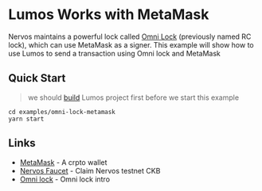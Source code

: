 # Lumos Works with MetaMask

Nervos maintains a powerful lock
called [Omni Lock](https://github.com/XuJiandong/docs-bank/blob/master/omni_lock.md) (previously named RC lock), which
can use MetaMask as a signer. This example will show how to use Lumos to send a transaction using Omni lock and MetaMask

## Quick Start

> we should [build](..) Lumos project first before we start this example

```
cd examples/omni-lock-metamask
yarn start
```

## Links

- [MetaMask](https://metamask.io/) - A crpto wallet
- [Nervos Faucet](https://faucet.nervos.org/) - Claim Nervos testnet CKB
- [Omni lock](https://github.com/XuJiandong/docs-bank/blob/master/omni_lock.md) - Omni lock intro
